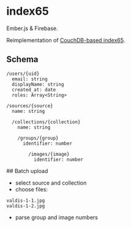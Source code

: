 # index65

Ember.js & Firebase.

Reimplementation of [CouchDB-based index65](https://bitbucket.org/ampatspell/index65/src/default/
).

## Schema

```
/users/{uid}
  email: string
  displayName: string
  created_at: date
  roles: Array<String>

/sources/{source}
  name: string

  /collections/{collection}
    name: string

    /groups/{group}
      identifier: number

        /images/{image}
          identifier: number
```

## Batch upload

* select source and collection
* choose files:

```
valdis-1-1.jpg
valdis-1-2.jpg
```

* parse group and image numbers
